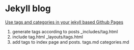 # Jekyll blog



[Use tags and categories in your jekyll based Github Pages](https://codinfox.github.io/dev/2015/03/06/use-tags-and-categories-in-your-jekyll-based-github-pages/)

1. generate tags according to posts
_includes/tag.html
1. include tag.html
_layouts/tags.html
1. add tags to index page and posts.
tags.md
categories.md

